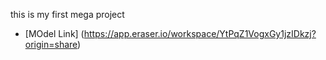 this is my first mega project

- [MOdel Link] (https://app.eraser.io/workspace/YtPqZ1VogxGy1jzIDkzj?origin=share)
